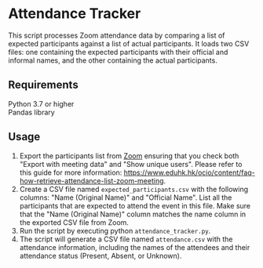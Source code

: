# Attendance Tracker
This script processes Zoom attendance data by comparing a list of expected participants against a list of actual participants. It loads two CSV files: one containing the expected participants with their official and informal names, and the other containing the actual participants.

## Requirements
Python 3.7 or higher  
Pandas library

## Usage
1. Export the participants list from [Zoom](https://zoom.us/account/my/report) ensuring that you check both "Export with meeting data" and "Show unique users". Please refer to this guide for more information: https://www.eduhk.hk/ocio/content/faq-how-retrieve-attendance-list-zoom-meeting.
2. Create a CSV file named `expected_participants.csv` with the following columns: "Name (Original Name)" and "Official Name". List all the participants that are expected to attend the event in this file. Make sure that the "Name (Original Name)" column matches the name column in the exported CSV file from Zoom.
3. Run the script by executing python `attendance_tracker.py`.
4. The script will generate a CSV file named `attendance.csv` with the attendance information, including the names of the attendees and their attendance status (Present, Absent, or Unknown).

[//]: <> (## Note: The script assumes that the exported participants list from Zoom is saved as `participants_xxxxxxx.csv` in the same directory as the script file.)

